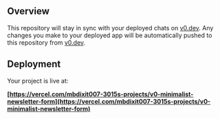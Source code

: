 ## Overview

This repository will stay in sync with your deployed chats on [v0.dev](https://v0.dev).
Any changes you make to your deployed app will be automatically pushed to this repository from [v0.dev](https://v0.dev).

## Deployment

Your project is live at:

**[https://vercel.com/mbdixit007-3015s-projects/v0-minimalist-newsletter-form](https://vercel.com/mbdixit007-3015s-projects/v0-minimalist-newsletter-form)**

